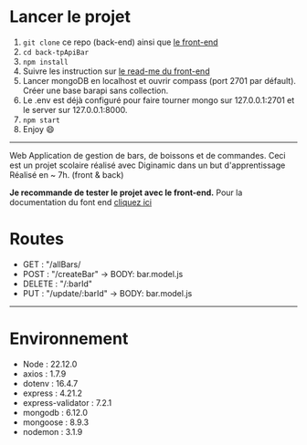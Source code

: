 # Lancer le projet

1. `git clone` ce repo (back-end) ainsi que [le front-end](https://github.com/Ozneeee/front-tp-api-bar.git)
2. `cd back-tpApiBar`
3. `npm install`
4. Suivre les instruction sur [le read-me du front-end](https://github.com/Ozneeee/front-tp-api-bar.git)
5. Lancer mongoDB en localhost et ouvrir compass (port 2701 par défault). Créer une base barapi sans collection.
6. Le .env est déjà configuré pour faire tourner mongo sur 127.0.0.1:2701 et le server sur 127.0.0.1:8000.
7. `npm start`
8. Enjoy 😄

---

Web Application de gestion de bars, de boissons et de commandes.
Ceci est un projet scolaire réalisé avec Diginamic dans un but d'apprentissage
Réalisé en ~ 7h. (front & back)

__**Je recommande de tester le projet avec le front-end.**__ Pour la documentation du font end [cliquez ici](https://github.com/Ozneeee/front-tp-api-bar.git)

# Routes

- GET : "/allBars/
- POST : "/createBar" -> BODY: bar.model.js
- DELETE : "/:barId"
- PUT : "/update/:barId" -> BODY: bar.model.js

---

# Environnement

- Node : 22.12.0
- axios : 1.7.9
- dotenv : 16.4.7
- express : 4.21.2
- express-validator : 7.2.1
- mongodb : 6.12.0
- mongoose : 8.9.3
- nodemon : 3.1.9
